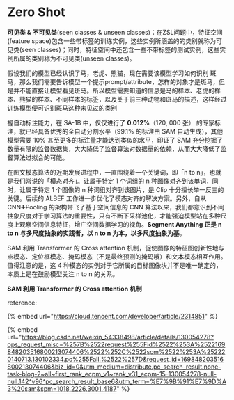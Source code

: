 # Zero Shot

**可见类 & 不可见类**(seen classes & unseen classes)：在ZSL问题中，特征空间(feature space)包含一些带标签的训练实例，这些实例所涵盖的的类别就称为可见类(seen classes)；同时，特征空间中还包含一些不带标签的测试实例，这些实例所属的类别称为不可见类(unseen classes)。&#x20;



假设我们的模型已经认识了马，老虎、熊猫，现在需要该模型学习如何识别 斑马，那么我们需要告诉模型一个提示prompt/attribute，怎样的对象才是斑马，但是并不能直接让模型看见斑马。所以模型需要知道的信息是马的样本、老虎的样本、熊猫的样本、不同样本的标签，以及关于前三种动物和斑马的描述，这样经过训练模型便可识别斑马这种未见过的类别&#x20;



握自动标注能力，在 SA-1B 中，仅仅进行了 **0.012%**（120, 000 张） 的专家标注，就已经具备优秀的全自动分割水平（99.1% 的标注由 SAM 自动生成），其他模型需要 10% 甚至更多的标注量才能达到类似的水平，印证了 SAM 充分挖掘了数量有限的监督数据集，大大降低了监督算法对数据量的依赖，从而大大降低了监督算法过拟合的可能。



在图文模态算法的近期发展进程中，一直围绕着一个关键词，即「n to n」，也就是我们常说的「模态对齐」。让属于特定 1 个词组的 n 种图像对齐到该单词，同时，让属于特定 1 个图像的 n 种词组对齐到该图片，是 Clip 十分擅长举一反三的关键。后续的 ALBEF 工作进一步优化了模态对齐的解决方案。另外，自从 CNN➕Pooling 的架构带飞了基于空间信息的 CNN 算法以来，我们都意识到不同抽象尺度对于学习算法的重要性，只有不断下采样池化，才能强迫模型站在多种尺度上观察空间信息特征，增广空间数据学习的视角。**Segment Anything 正是 n to n 与多尺度抽象的实践者，以 n to n 为本，以多尺度抽象为基**。

SAM 利用 Transformer 的 Cross attention 机制，促使图像的特征图创新性地与点模态、定位框模态、掩码模态（不是最终预测的掩码哦）和文本模态相互作用。值得注意的是，这 4 种模态的实例对于它所属的目标图像块并不是唯一确定的，本质上是在鼓励模型关注 n to n 的关系。







**SAM 利用 Transformer 的 Cross attention 机制**

reference:

{% embed url="https://cloud.tencent.com/developer/article/2314851" %}

{% embed url="https://blog.csdn.net/weixin_54338498/article/details/130054278?ops_request_misc=%257B%2522request%255Fid%2522%253A%2522169848203516800213074406%2522%252C%2522scm%2522%253A%252220140713.130102334.pc%255Fall.%2522%257D&request_id=169848203516800213074406&biz_id=0&utm_medium=distribute.pc_search_result.none-task-blog-2~all~first_rank_ecpm_v1~rank_v31_ecpm-15-130054278-null-null.142^v96^pc_search_result_base6&utm_term=%E7%9B%91%E7%9D%A3%20sam&spm=1018.2226.3001.4187" %}

